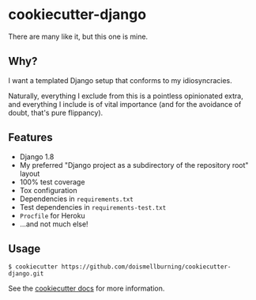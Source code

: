# cookiecutter-django

There are many like it, but this one is mine.

## Why?

I want a templated Django setup that conforms to my idiosyncracies.

Naturally, everything I exclude from this is a pointless opinionated extra, and everything I include is of vital importance
(and for the avoidance of doubt, that's pure flippancy).

## Features

* Django 1.8
* My preferred "Django project as a subdirectory of the repository root" layout
* 100% test coverage
* Tox configuration
* Dependencies in `requirements.txt`
* Test dependencies in `requirements-test.txt`
* `Procfile` for Heroku
* ...and not much else!

## Usage

```
$ cookiecutter https://github.com/doismellburning/cookiecutter-django.git
```

See the [cookiecutter docs](https://cookiecutter.readthedocs.org/en/latest/) for more information.
